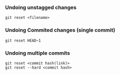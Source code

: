 ### Undoing unstagged changes
```git reset <filename>```

### Undoing Commited changes (single commit)
```git reset HEAD~1```

### Undoing multiple commits 
```
git reset <commit hash(link)>
git reset --hard <commit hash>
```